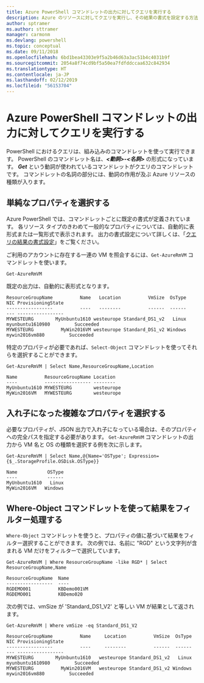 ```yaml
---
title: Azure PowerShell コマンドレットの出力に対してクエリを実行する
description: Azure のリソースに対してクエリを実行し、その結果の書式を設定する方法について説明します。
author: sptramer
ms.author: sttramer
manager: carmonm
ms.devlang: powershell
ms.topic: conceptual
ms.date: 09/11/2018
ms.openlocfilehash: 6bd1bea43303e9f5a2b46d63a3ac51b4c4031b9f
ms.sourcegitcommit: 2054a8f74cd9bf5a50ea7fdfddccaa632c842934
ms.translationtype: HT
ms.contentlocale: ja-JP
ms.lasthandoff: 02/12/2019
ms.locfileid: "56153704"
---
```

# <a name="query-output-of-azure-powershell-cmdlets"></a>Azure PowerShell コマンドレットの出力に対してクエリを実行する

PowerShell におけるクエリは、組み込みのコマンドレットを使って実行できます。 PowerShell のコマンドレット名は、**_<動詞>-<名詞>_** の形式になっています。 **_Get_** という動詞が使われているコマンドレットがクエリのコマンドレットです。 コマンドレットの名詞の部分には、動詞の作用が及ぶ Azure リソースの種類が入ります。

## <a name="select-simple-properties"></a>単純なプロパティを選択する

Azure PowerShell では、コマンドレットごとに既定の書式が定義されています。 各リソース タイプのきわめて一般的なプロパティについては、自動的に表形式または一覧形式で表示されます。 出力の書式設定について詳しくは、「[クエリの結果の書式設定](formatting-output.md)」をご覧ください。

ご利用のアカウントに存在する一連の VM を照会するには、`Get-AzureRmVM` コマンドレットを使います。

```azurepowershell-interactive
Get-AzureRmVM
```

既定の出力は、自動的に表形式となります。

```output
ResourceGroupName          Name   Location          VmSize  OsType              NIC ProvisioningState
-----------------          ----   --------          ------  ------              --- -----------------
MYWESTEURG        MyUnbuntu1610 westeurope Standard_DS1_v2   Linux myunbuntu1610980         Succeeded
MYWESTEURG          MyWin2016VM westeurope Standard_DS1_v2 Windows   mywin2016vm880         Succeeded
```

特定のプロパティが必要であれば、`Select-Object` コマンドレットを使ってそれらを選択することができます。

```azurepowershell-interactive
Get-AzureRmVM | Select Name,ResourceGroupName,Location
```

```output
Name          ResourceGroupName Location
----          ----------------- --------
MyUnbuntu1610 MYWESTEURG        westeurope
MyWin2016VM   MYWESTEURG        westeurope
```

## <a name="select-complex-nested-properties"></a>入れ子になった複雑なプロパティを選択する

必要なプロパティが、JSON 出力で入れ子になっている場合は、そのプロパティへの完全パスを指定する必要があります。 `Get-AzureRmVM` コマンドレットの出力から VM 名と OS の種類を選択する例を次に示します。

```azurepowershell-interactive
Get-AzureRmVM | Select Name,@{Name='OSType'; Expression={$_.StorageProfile.OSDisk.OSType}}
```

```output
Name           OSType
----           ------
MyUnbuntu1610   Linux
MyWin2016VM   Windows
```

## <a name="filter-results-with-the-where-object-cmdlet"></a>Where-Object コマンドレットを使って結果をフィルター処理する

`Where-Object` コマンドレットを使うと、プロパティの値に基づいて結果をフィルター選択することができます。 次の例では、名前に "RGD" という文字列が含まれる VM だけをフィルターで選択しています。

```azurepowershell-interactive
Get-AzureRmVM | Where ResourceGroupName -like RGD* | Select ResourceGroupName,Name
```

```output
ResourceGroupName  Name
-----------------  ----
RGDEMO001          KBDemo001VM
RGDEMO001          KBDemo020
```

次の例では、vmSize が 'Standard_DS1_V2' と等しい VM が結果として返されます。

```azurepowershell-interactive
Get-AzureRmVM | Where vmSize -eq Standard_DS1_V2
```

```output
ResourceGroupName          Name     Location          VmSize  OsType              NIC ProvisioningState
-----------------          ----     --------          ------  ------              --- -----------------
MYWESTEURG        MyUnbuntu1610   westeurope Standard_DS1_v2   Linux myunbuntu1610980         Succeeded
MYWESTEURG          MyWin2016VM   westeurope Standard_DS1_v2 Windows   mywin2016vm880         Succeeded
```